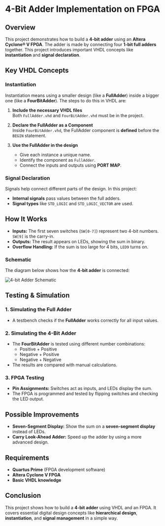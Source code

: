 # 4-Bit Adder Implementation on FPGA

## Overview
This project demonstrates how to build a **4-bit adder** using an **Altera Cyclone® V FPGA**. The adder is made by connecting four **1-bit full adders** together. This project introduces important VHDL concepts like **instantiation** and **signal declaration**.

## Key VHDL Concepts

### Instantiation
Instantiation means using a smaller design (like a **FullAdder**) inside a bigger one (like a **FourBitAdder**). The steps to do this in VHDL are:

1. **Include the necessary VHDL files**  
   Both `FullAdder.vhd` and `FourBitAdder.vhd` must be in the project.

2. **Declare the FullAdder as a Component**  
   Inside `FourBitAdder.vhd`, the FullAdder component is **defined** before the `BEGIN` statement.

3. **Use the FullAdder in the design**  
   - Give each instance a unique name.
   - Identify the component as `FullAdder`.
   - Connect the inputs and outputs using **PORT MAP**.

### Signal Declaration
Signals help connect different parts of the design. In this project:
- **Internal signals** pass values between the full adders.
- **Signal types** like `STD_LOGIC` and `STD_LOGIC_VECTOR` are used.

## How It Works

- **Inputs:** The first seven switches (`SW[0-7]`) represent two 4-bit numbers. `SW[9]` is the carry-in.
- **Outputs:** The result appears on LEDs, showing the sum in binary.
- **Overflow Handling:** If the sum is too large for 4 bits, `LED9` turns on.

### Schematic
The diagram below shows how the **4-bit adder** is connected:

![4-bit Adder Schematic](https://github.com/Cereal9/4bit-Adder/assets/115047595/dd31e573-be66-41ba-b773-1a9f243a6d6b)

## Testing & Simulation
### 1. Simulating the Full Adder
- A testbench checks if the **FullAdder** works correctly for all input values.

### 2. Simulating the 4-Bit Adder
- The **FourBitAdder** is tested using different number combinations:
  - Positive + Positive
  - Negative + Positive
  - Negative + Negative
- The results are compared with manual calculations.

### 3. FPGA Testing
- **Pin Assignments:** Switches act as inputs, and LEDs display the sum.
- The FPGA is programmed and tested by flipping switches and checking the LED output.

## Possible Improvements
- **Seven-Segment Display:** Show the sum on a **seven-segment display** instead of LEDs.
- **Carry Look-Ahead Adder:** Speed up the adder by using a more advanced design.

## Requirements
- **Quartus Prime** (FPGA development software)
- **Altera Cyclone V FPGA**
- **Basic VHDL knowledge**

## Conclusion
This project shows how to build a **4-bit adder** using VHDL and an FPGA. It covers essential digital design concepts like **hierarchical design**, **instantiation**, and **signal management** in a simple way.
